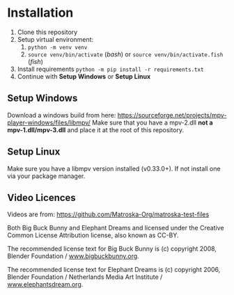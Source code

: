 # Installation

1. Clone this repository
1. Setup virtual environment:
    1. `python -m venv venv`
    1. `source venv/bin/activate` (*bash*) or `source venv/bin/activate.fish` (*fish*)
1. Install requirements `python -m pip install -r requirements.txt`
1. Continue with **Setup Windows** or **Setup Linux**

## Setup Windows

Download a windows build from here: https://sourceforge.net/projects/mpv-player-windows/files/libmpv/
Make sure that you have a mpv-2.dll **not a mpv-1.dll/mpv-3.dll** and place it at the root of this repository.

## Setup Linux

Make sure you have a libmpv version installed (v0.33.0+). If not install one via your package manager.

## Video Licences

Videos are from: https://github.com/Matroska-Org/matroska-test-files

Both Big Buck Bunny and Elephant Dreams and licensed under the Creative Common License Attribution license, also known
as CC-BY.

The recommended license text for Big Buck Bunny is (c) copyright 2008, Blender Foundation / www.bigbuckbunny.org.

The recommended license text for Elephant Dreams is (c) copyright 2006, Blender Foundation / Netherlands Media Art
Institute / www.elephantsdream.org.
